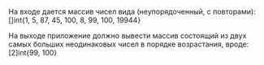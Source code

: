 На входе дается массив чисел вида (неупорядоченный, с повторами):
[]int{1, 5, 87, 45, 100, 8, 99, 100, 19944}

На выходе приложение должно вывести массив состоящий из двух самых больших неодинаковых чисел в порядке возрастания, вроде:
[2]int{99, 100}

